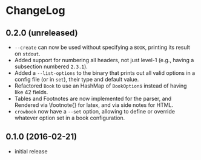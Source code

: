 ChangeLog
=========

0.2.0 (unreleased) 
------------------
* `--create` can now be used without specifying a `BOOK`, printing its
  result on `stdout`.
* Added support for numbering all headers, not just level-1 (e.g.,
  having a subsection numbered `2.3.1`).
* Added a `--list-options` to the binary that prints out all valid
  options in a config file (or in `set`), their type and default
  value.
* Refactored `Book` to use an HashMap of `BookOption`s instead of
  having like 42 fields.
* Tables and Footnotes are now implemented for the parser, and
  Rendered via \footnote{} for latex, and via side notes for HTML.
* `crowbook` now have a `--set` option, allowing to define or override
  whatever option set in a book configuration.

0.1.0 (2016-02-21)
------------------
* initial release
